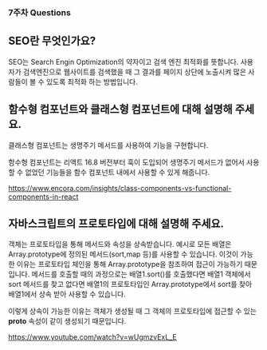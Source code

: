 ### 7주차 Questions
## SEO란 무엇인가요?

SEO는 Search Engin Optimization의 약자이고 검색 엔진 최적화를 뜻합니다.
사용자가 검색엔진으로 웹사이트를 검색했을 때 그 결과를 페이지 상단에 노출시켜 많은 사람들이 볼 수 있도록 최적화 하는 방법입니다.
   
## 함수형 컴포넌트와 클래스형 컴포넌트에 대해 설명해 주세요.

클래스형 컴포넌트는 생명주기 메서드를 사용하여 기능을 구현합니다.

함수형 컴포넌트는 리액트 16.8 버전부터 훅이 도입되어 생명주기 메서드가 없어서 
사용할 수 없었던 기능들을 함수 컴포넌트 내에서 사용할 수 있게 해줍니다.

https://www.encora.com/insights/class-components-vs-functional-components-in-react

## 자바스크립트의 프로토타입에 대해 설명해 주세요.

객체는 프로토타입을 통해 메서드와 속성을 상속받습니다.
예시로 모든 배열은 Array.prototype에 정의된 메서드(sort,map 등)를 사용할 수 있습니다.
이것이 가능한 이유는 프로토타입 체인을 통해 Array.prototype을 참조하여 접근이 가능하기 때문입니다.
메서드를 호출할 때의 과정으로는
배열1.sort()를 호출했다면 배열1 객체에서 sort 메서드를 찾고 없다면 배열1의 프로토타입인
Array.prototype에서 sort를 찾아 배열1에서 상속 받아 사용할 수 있습니다.

이렇게 상속이 가능한 이유는 객체가 생성될 때 그 객체의 프로토타입에 접근할 수 있는 __proto__ 속성이 같이 생성되기 때문입니다.

https://www.youtube.com/watch?v=wUgmzvExL_E
